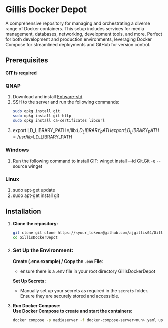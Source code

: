 
# Gillis Docker Depot

A comprehensive repository for managing and orchestrating a diverse range of Docker containers. This setup includes services for media management, databases, networking, development tools, and more. Perfect for both development and production environments, leveraging Docker Compose for streamlined deployments and GitHub for version control.

## Prerequisites
**GIT is required**  

### QNAP
1. Download and install [Entware-std](https://www.myqnap.org/product/entware-std/)  
2. SSH to the server and run the following commands:
   ```bash
   sudo opkg install git
   sudo opkg install git-http
   sudo opkg install ca-certificates libcurl
3. export LD_LIBRARY_PATH=/lib:$LD_LIBRARY_PATH  
   export LD_LIBRARY_PATH=/usr/lib:$LD_LIBRARY_PATH

### Windows
1. Run the following command to install GIT:
   winget install --id Git.Git -e --source winget

### Linux
1. sudo apt-get update  
2. sudo apt-get install git

## Installation

1. **Clone the repository:**
   ```bash   
   git clone git clone https://<your_token>@github.com/ajgillis04/GillisDockerDepot.git
   cd GillisDockerDepot  

3. ### Set Up the Environment:

   **Create (.env.example) / Copy the `.env` File:**
     - ensure there is a .env file in your root directory GillisDockerDepot

   **Set Up Secrets:**
     - Manually set up your secrets as required in the `secrets` folder. Ensure they are securely stored and accessible.

3. **Run Docker Compose:**  
   **Use Docker Compose to create and start the containers:**  
   ```bash
   docker compose -p mediaserver -f docker-compose-server<nun>.yaml up --detach
